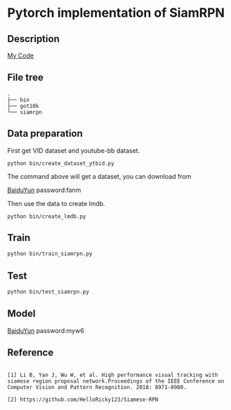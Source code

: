 # Pytorch implementation of SiamRPN

## Description
[My Code](https://github.com/HonglinChu/SiamRPN)

## File tree
```
.
├── bin
├── got10k
└── siamrpn
```

## Data preparation
First get VID dataset and youtube-bb dataset. 
```
python bin/create_dataset_ytbid.py 
```
The command above will get a dataset, you can download from 

[BaiduYun](https://pan.baidu.com/s/1uPmigK3-O9gPWeWAis_D4g) password:fanm

Then use the data to create lmdb.
```
python bin/create_lmdb.py
```
## Train
```bash
python bin/train_siamrpn.py 
```
## Test
```bash
python bin/test_siamrpn.py 
```

## Model

[BaiduYun](https://pan.baidu.com/s/1tENmHYBzomQE31DO5PCmcQ)  password:myw6

## Reference
```

[1] Li B, Yan J, Wu W, et al. High performance visual tracking with siamese region proposal network.Proceedings of the IEEE Conference on Computer Vision and Pattern Recognition. 2018: 8971-8980.

[2] https://github.com/HelloRicky123/Siamese-RPN

```

